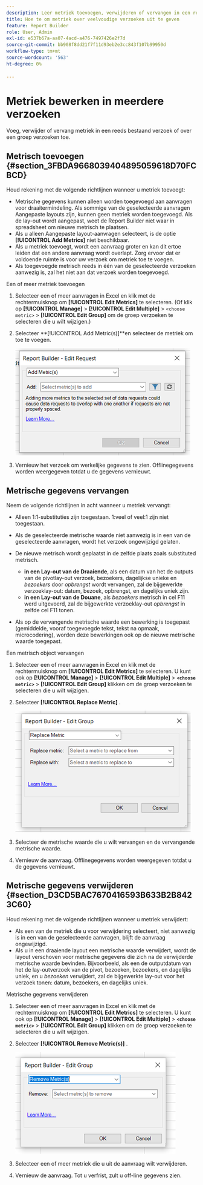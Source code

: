 ```yaml
---
description: Leer metriek toevoegen, verwijderen of vervangen in een reeds bestaand verzoek of over een groep verzoeken.
title: Hoe te om metriek over veelvoudige verzoeken uit te geven
feature: Report Builder
role: User, Admin
exl-id: e537b67a-aa07-4acd-a476-7497426e2f7d
source-git-commit: bb908f8dd21f7f11d93eb2e3cc843f107b99950d
workflow-type: tm+mt
source-wordcount: '563'
ht-degree: 0%

---
```


# Metriek bewerken in meerdere verzoeken

Voeg, verwijder of vervang metriek in een reeds bestaand verzoek of over een groep verzoeken toe.

## Metrisch toevoegen {#section_3FBDA9668039404895059618D70FCBCD}

Houd rekening met de volgende richtlijnen wanneer u metriek toevoegt:

* Metrische gegevens kunnen alleen worden toegevoegd aan aanvragen voor draaitermindeling.
Als sommige van de geselecteerde aanvragen Aangepaste layouts zijn, kunnen geen metriek worden toegevoegd. Als de lay-out wordt aangepast, weet de Report Builder niet waar in spreadsheet om nieuwe metrisch te plaatsen.
* Als u alleen Aangepaste layout-aanvragen selecteert, is de optie **[!UICONTROL Add Metrics]** niet beschikbaar.
* Als u metriek toevoegt, wordt een aanvraag groter en kan dit ertoe leiden dat een andere aanvraag wordt overlapt. Zorg ervoor dat er voldoende ruimte is voor uw verzoek om metriek toe te voegen.
* Als toegevoegde metrisch reeds in één van de geselecteerde verzoeken aanwezig is, zal het niet aan dat verzoek worden toegevoegd.

Een of meer metriek toevoegen

1. Selecteer een of meer aanvragen in Excel en klik met de rechtermuisknop om **[!UICONTROL Edit Metrics]** te selecteren. (Of klik op **[!UICONTROL Manage]** > **[!UICONTROL Edit Multiple]** > `<choose metric>` > **[!UICONTROL Edit Group]** om de groep verzoeken te selecteren die u wilt wijzigen.)
1. Selecteer **[!UICONTROL Add Metric(s)]**en selecteer de metriek om toe te voegen.

   ![ Schermafbeelding die het Edit Verzoek toont, voegt Geselecteerde optie Metriek(en) toe.](assets/add_metric.png)

1. Vernieuw het verzoek om werkelijke gegevens te zien. Offlinegegevens worden weergegeven totdat u de gegevens vernieuwt.

## Metrische gegevens vervangen

Neem de volgende richtlijnen in acht wanneer u metriek vervangt:

* Alleen 1:1-substituties zijn toegestaan. 1:veel of veel:1 zijn niet toegestaan.
* Als de geselecteerde metrische waarde niet aanwezig is in een van de geselecteerde aanvragen, wordt het verzoek ongewijzigd gelaten.
* De nieuwe metrisch wordt geplaatst in de zelfde plaats zoals substituted metrisch.

   * **in een Lay-out van de Draaiende**, als een datum van het de outputs van de pivotlay-out verzoek, bezoekers, dagelijkse unieke en *bezoekers* door *opbrengst* wordt vervangen, zal de bijgewerkte verzoeklay-out: datum, bezoek, opbrengst, en dagelijks uniek zijn.
   * **in een Lay-out van de Douane**, als *bezoekers* metrisch in cel F11 werd uitgevoerd, zal de bijgewerkte verzoeklay-out *opbrengst* in zelfde cel F11 tonen.

* Als op de vervangende metrische waarde een bewerking is toegepast (gemiddelde, vooraf toegevoegde tekst, tekst na opmaak, microcodering), worden deze bewerkingen ook op de nieuwe metrische waarde toegepast.

Een metrisch object vervangen

1. Selecteer een of meer aanvragen in Excel en klik met de rechtermuisknop om **[!UICONTROL Edit Metrics]** te selecteren. U kunt ook op **[!UICONTROL Manage]** > **[!UICONTROL Edit Multiple]** > **`<choose metric>`** > **[!UICONTROL Edit Group]** klikken om de groep verzoeken te selecteren die u wilt wijzigen.

1. Selecteer **[!UICONTROL Replace Metric]** .

   ![ Schermafbeelding van het Edit scherm van de Groep met Replace Metric geselecteerd.](assets/replace_metric.png)

1. Selecteer de metrische waarde die u wilt vervangen en de vervangende metrische waarde.
1. Vernieuw de aanvraag. Offlinegegevens worden weergegeven totdat u de gegevens vernieuwt.

## Metrische gegevens verwijderen {#section_D3CD5BAC7670416593B633B2B8423C60}

Houd rekening met de volgende richtlijnen wanneer u metriek verwijdert:

* Als een van de metriek die u voor verwijdering selecteert, niet aanwezig is in een van de geselecteerde aanvragen, blijft de aanvraag ongewijzigd.
* Als u in een draaiende layout een metrische waarde verwijdert, wordt de layout verschoven voor metrische gegevens die zich na de verwijderde metrische waarde bevinden. Bijvoorbeeld, als een de outputdatum van het de lay-outverzoek van de pivot, bezoeken, bezoekers, en dagelijks uniek, en u *bezoeken* verwijdert, zal de bijgewerkte lay-out voor het verzoek tonen: datum, bezoekers, en dagelijks uniek.

Metrische gegevens verwijderen

1. Selecteer een of meer aanvragen in Excel en klik met de rechtermuisknop om **[!UICONTROL Edit Metrics]** te selecteren. U kunt ook op **[!UICONTROL Manage]** > **[!UICONTROL Edit Multiple]** > **`<choose metric>`** > **[!UICONTROL Edit Group]** klikken om de groep verzoeken te selecteren die u wilt wijzigen.

1. Selecteer **[!UICONTROL Remove Metric(s)]** .

   ![ Schermafbeelding die de Edit Groep tonen en geselecteerde optie Metrisch(e) verwijderen.](assets/remove_metric.png)

1. Selecteer een of meer metriek die u uit de aanvraag wilt verwijderen.
1. Vernieuw de aanvraag. Tot u verfrist, zult u off-line gegevens zien.
